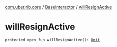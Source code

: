 [com.uber.rib.core](../index.md) / [BaseInteractor](index.md) / [willResignActive](./will-resign-active.md)

# willResignActive

`protected open fun willResignActive(): `[`Unit`](https://kotlinlang.org/api/latest/jvm/stdlib/kotlin/-unit/index.html)